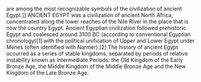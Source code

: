 are among the most recognizable symbols of the civilization of ancient Egypt.]] ANCIENT EGYPT was a civilization of ancient North Africa, concentrated along the lower reaches of the Nile River in the place that is now the country Egypt. Ancient Egyptian civilization followed prehistoric Egypt and coalesced around 3100 BC (according to conventional Egyptian chronology)[1] with the political unification of Upper and Lower Egypt under Menes (often identified with Narmer).[2] The history of ancient Egypt occurred as a series of stable kingdoms, separated by periods of relative instability known as Intermediate Periods: the Old Kingdom of the Early Bronze Age, the Middle Kingdom of the Middle Bronze Age and the New Kingdom of the Late Bronze Age.
